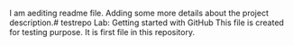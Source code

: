 I am aediting readme file. Adding some more details about the project description.# testrepo
Lab: Getting started with GitHub
This file is created for testing purpose. 
It is first file in this repository. 
